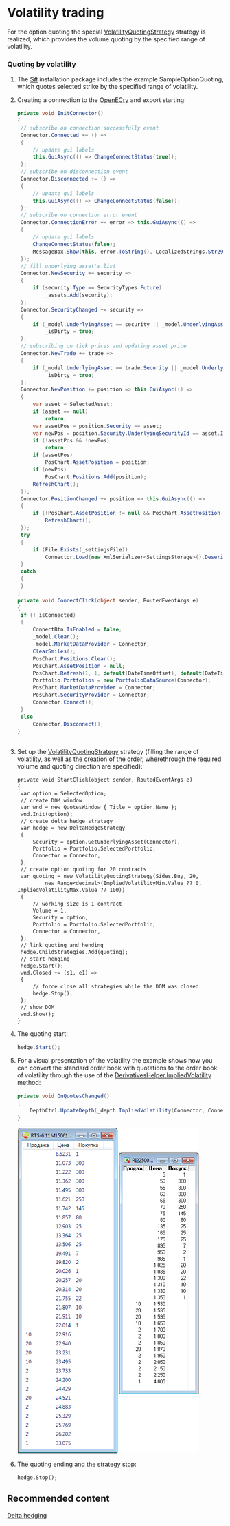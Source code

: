 # Volatility trading

For the option quoting the special [VolatilityQuotingStrategy](xref:StockSharp.Algo.Strategies.Derivatives.VolatilityQuotingStrategy) strategy is realized, which provides the volume quoting by the specified range of volatility. 

### Quoting by volatility

1. The [S\#](StockSharpAbout.md) installation package includes the example SampleOptionQuoting, which quotes selected strike by the specified range of volatility. 
2. Creating a connection to the [OpenECry](OEC.md) and export starting: 

   ```cs
   private void InitConnector()
   {
   	// subscribe on connection successfully event
   	Connector.Connected += () =>
   	{
   		// update gui labels
   		this.GuiAsync(() => ChangeConnectStatus(true));
   	};
   	// subscribe on disconnection event
   	Connector.Disconnected += () =>
   	{
   		// update gui labels
   		this.GuiAsync(() => ChangeConnectStatus(false));
   	};
   	// subscribe on connection error event
   	Connector.ConnectionError += error => this.GuiAsync(() =>
   	{
   		// update gui labels
   		ChangeConnectStatus(false);
   		MessageBox.Show(this, error.ToString(), LocalizedStrings.Str2959);
   	});
   	// fill underlying asset's list
   	Connector.NewSecurity += security =>
   	{
   		if (security.Type == SecurityTypes.Future)
   			_assets.Add(security);
   	};
   	Connector.SecurityChanged += security =>
   	{
   		if (_model.UnderlyingAsset == security || _model.UnderlyingAsset.Id == security.UnderlyingSecurityId)
   			_isDirty = true;
   	};
   	// subscribing on tick prices and updating asset price
   	Connector.NewTrade += trade =>
   	{
   		if (_model.UnderlyingAsset == trade.Security || _model.UnderlyingAsset.Id == trade.Security.UnderlyingSecurityId)
   			_isDirty = true;
   	};
   	Connector.NewPosition += position => this.GuiAsync(() =>
   	{
   		var asset = SelectedAsset;
   		if (asset == null)
   			return;
   		var assetPos = position.Security == asset;
   		var newPos = position.Security.UnderlyingSecurityId == asset.Id;
   		if (!assetPos && !newPos)
   			return;
   		if (assetPos)
   			PosChart.AssetPosition = position;
   		if (newPos)
   			PosChart.Positions.Add(position);
   		RefreshChart();
   	});
   	Connector.PositionChanged += position => this.GuiAsync(() =>
   	{
   		if ((PosChart.AssetPosition != null && PosChart.AssetPosition == position) || PosChart.Positions.Cache.Contains(position))
   			RefreshChart();
   	});
   	try
   	{
   		if (File.Exists(_settingsFile))
   			Connector.Load(new XmlSerializer<SettingsStorage>().Deserialize(_settingsFile));
   	}
   	catch
   	{
   	}
   }
   private void ConnectClick(object sender, RoutedEventArgs e)
   {
   	if (!_isConnected)
   	{
   		ConnectBtn.IsEnabled = false;
   		_model.Clear();
   		_model.MarketDataProvider = Connector;
   		ClearSmiles();
   		PosChart.Positions.Clear();
   		PosChart.AssetPosition = null;
   		PosChart.Refresh(1, 1, default(DateTimeOffset), default(DateTimeOffset));
   		Portfolio.Portfolios = new PortfolioDataSource(Connector);
   		PosChart.MarketDataProvider = Connector;
   		PosChart.SecurityProvider = Connector;
   		Connector.Connect();
   	}
   	else
   		Connector.Disconnect();
   }            		
   	  				
   ```
3. Set up the [VolatilityQuotingStrategy](xref:StockSharp.Algo.Strategies.Derivatives.VolatilityQuotingStrategy) strategy (filling the range of volatility, as well as the creation of the order, wherethrough the required volume and quoting direction are specified): 

   ```none
   private void StartClick(object sender, RoutedEventArgs e)
   {
   	var option = SelectedOption;
   	// create DOM window
   	var wnd = new QuotesWindow { Title = option.Name };
   	wnd.Init(option);
   	// create delta hedge strategy
   	var hedge = new DeltaHedgeStrategy
   	{
   		Security = option.GetUnderlyingAsset(Connector),
   		Portfolio = Portfolio.SelectedPortfolio,
   		Connector = Connector,
   	};
   	// create option quoting for 20 contracts
   	var quoting = new VolatilityQuotingStrategy(Sides.Buy, 20,
   			new Range<decimal>(ImpliedVolatilityMin.Value ?? 0, ImpliedVolatilityMax.Value ?? 100))
   	{
   		// working size is 1 contract
   		Volume = 1,
   		Security = option,
   		Portfolio = Portfolio.SelectedPortfolio,
   		Connector = Connector,
   	};
   	// link quoting and hending
   	hedge.ChildStrategies.Add(quoting);
   	// start henging
   	hedge.Start();
   	wnd.Closed += (s1, e1) =>
   	{
   		// force close all strategies while the DOM was closed
   		hedge.Stop();
   	};
   	// show DOM
   	wnd.Show();
   }
   ```
4. The quoting start: 

   ```cs
   hedge.Start();
   ```
5. For a visual presentation of the volatility the example shows how you can convert the standard order book with quotations to the order book of volatility through the use of the [DerivativesHelper.ImpliedVolatility](xref:StockSharp.Algo.Derivatives.DerivativesHelper.ImpliedVolatility) method: 

   ```cs
   private void OnQuotesChanged()
   {
       DepthCtrl.UpdateDepth(_depth.ImpliedVolatility(Connector, Connector, Connector.CurrentTime));
   }
   ```

   ![sample quote iv](../images/sample_quote_iv.png)
6. The quoting ending and the strategy stop: 

   ```none
   hedge.Stop();
   ```

## Recommended content

[Delta hedging](OptionsHedge.md)
